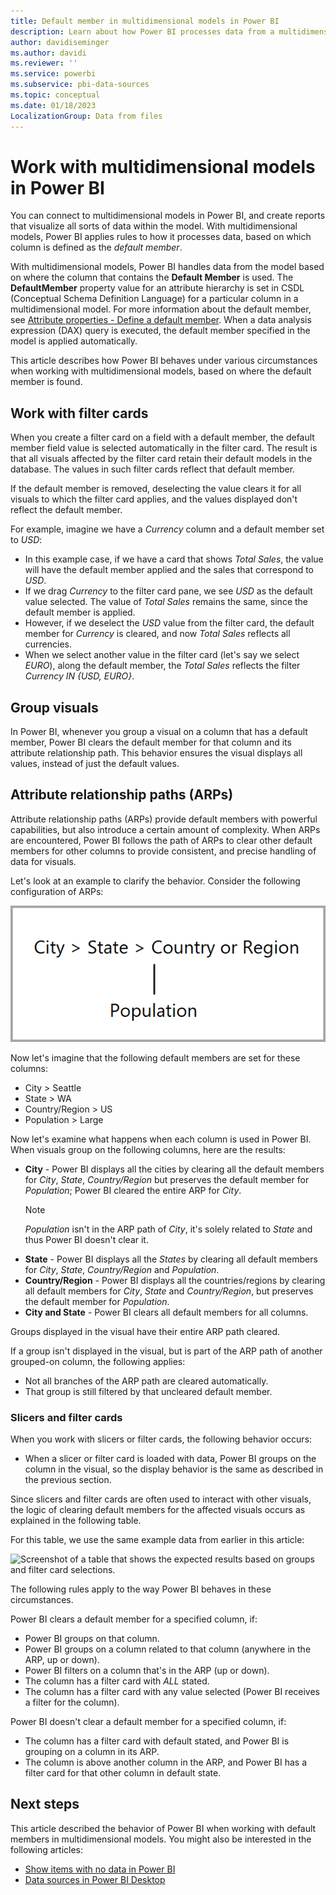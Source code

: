 ```yaml
---
title: Default member in multidimensional models in Power BI
description: Learn about how Power BI processes data from a multidimensional model based on where the default member is found.
author: davidiseminger
ms.author: davidi
ms.reviewer: ''
ms.service: powerbi
ms.subservice: pbi-data-sources
ms.topic: conceptual
ms.date: 01/18/2023
LocalizationGroup: Data from files
---
```

# Work with multidimensional models in Power BI

You can connect to multidimensional models in Power BI, and create reports that visualize all sorts of data within the model. With multidimensional models, Power BI applies rules to how it processes data, based on which column is defined as the *default member*.

With multidimensional models, Power BI handles data from the model based on where the column that contains the **Default Member** is used. The **DefaultMember** property value for an attribute hierarchy is set in CSDL (Conceptual Schema Definition Language) for a particular column in a multidimensional model. For more information about the default member, see [Attribute properties - Define a default member](/sql/analysis-services/multidimensional-models/attribute-properties-define-a-default-member). When a data analysis expression (DAX) query is executed, the default member specified in the model is applied automatically.

This article describes how Power BI behaves under various circumstances when working with multidimensional models, based on where the default member is found.

## Work with filter cards

When you create a filter card on a field with a default member, the default member field value is selected automatically in the filter card. The result is that all visuals affected by the filter card retain their default models in the database. The values in such filter cards reflect that default member.

If the default member is removed, deselecting the value clears it for all visuals to which the filter card applies, and the values displayed don't reflect the default member.

For example, imagine we have a *Currency* column and a default member set to *USD*:

* In this example case, if we have a card that shows *Total Sales*, the value will have the default member applied and the sales that correspond to *USD*.
* If we drag *Currency* to the filter card pane, we see *USD* as the default value selected. The value of *Total Sales* remains the same, since the default member is applied.
* However, if we deselect the *USD* value from the filter card, the default member for *Currency* is cleared, and now *Total Sales* reflects all currencies.
* When we select another value in the filter card (let's say we select *EURO*), along the default member, the *Total Sales* reflects the filter *Currency IN {USD, EURO}*.

## Group visuals

In Power BI, whenever you group a visual on a column that has a default member, Power BI clears the default member for that column and its attribute relationship path. This behavior ensures the visual displays all values, instead of just the default values.

## Attribute relationship paths (ARPs)

Attribute relationship paths (ARPs) provide default members with powerful capabilities, but also introduce a certain amount of complexity. When ARPs are encountered, Power BI follows the path of ARPs to clear other default members for other columns to provide consistent, and precise handling of data for visuals.

Let's look at an example to clarify the behavior. Consider the following configuration of ARPs:

![Diagram represents ARPs in a multidimensional model.](media/desktop-default-member-multidimensional-models/default-members_01.png)

Now let's imagine that the following default members are set for these columns:

* City > Seattle
* State > WA
* Country/Region > US
* Population > Large

Now let's examine what happens when each column is used in Power BI. When visuals group on the following columns, here are the results:

* **City** - Power BI displays all the cities by clearing all the default members for *City*, *State*, *Country/Region* but preserves the default member for *Population*; Power BI cleared the entire ARP for *City*.
    > [!NOTE]
    > *Population* isn't in the ARP path of *City*, it's solely related to *State* and thus Power BI doesn't clear it.
* **State** - Power BI displays all the *States* by clearing all default members for *City*, *State*, *Country/Region* and *Population*.
* **Country/Region** - Power BI displays all the countries/regions by clearing all default members for *City*, *State* and *Country/Region*, but preserves the default member for *Population*.
* **City and State** - Power BI clears all default members for all columns.

Groups displayed in the visual have their entire ARP path cleared.

If a group isn't displayed in the visual, but is part of the ARP path of another grouped-on column, the following applies:

* Not all branches of the ARP path are cleared automatically.
* That group is still filtered by that uncleared default member.

### Slicers and filter cards

When you work with slicers or filter cards, the following behavior occurs:

* When a slicer or filter card is loaded with data, Power BI groups on the column in the visual, so the display behavior is the same as described in the previous section.

Since slicers and filter cards are often used to interact with other visuals, the logic of clearing default members for the affected visuals occurs as explained in the following table.

For this table, we use the same example data from earlier in this article:

![Screenshot of a table that shows the expected results based on groups and filter card selections.](media/desktop-default-member-multidimensional-models/default-members_02.png)

The following rules apply to the way Power BI behaves in these circumstances.

Power BI clears a default member for a specified column, if:

* Power BI groups on that column.
* Power BI groups on a column related to that column (anywhere in the ARP, up or down).
* Power BI filters on a column that's in the ARP (up or down).
* The column has a filter card with *ALL* stated.
* The column has a filter card with any value selected (Power BI receives a filter for the column).

Power BI doesn't clear a default member for a specified column, if:

* The column has a filter card with default stated, and Power BI is grouping on a column in its ARP.
* The column is above another column in the ARP, and Power BI has a filter card for that other column in default state.

## Next steps

This article described the behavior of Power BI when working with default members in multidimensional models. You might also be interested in the following articles:

* [Show items with no data in Power BI](../create-reports/desktop-show-items-no-data.md)
* [Data sources in Power BI Desktop](desktop-data-sources.md)